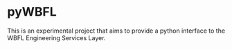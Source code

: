 # pyWBFL
This is an experimental project that aims to provide a python interface to the WBFL Engineering Services Layer.

